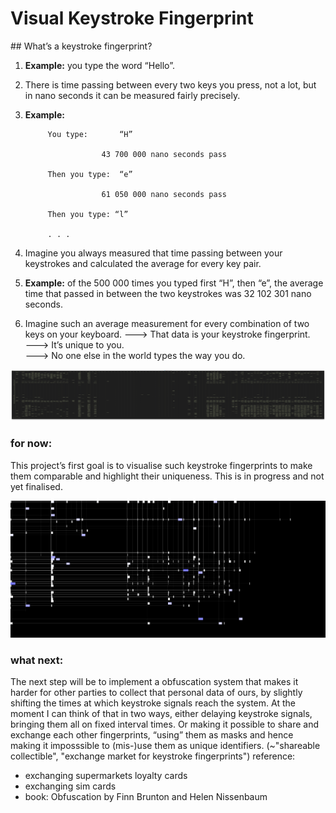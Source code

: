 # Visual Keystroke Fingerprint 

## What’s a keystroke fingerprint?

1. <b>Example:</b> you type the word “Hello”.

2. There is time passing between every two keys you press, not a lot, but in nano seconds it can be measured fairly precisely. 

3. <b>Example:</b>	
			
			You type:		“H”
						
						43 700 000 nano seconds pass
			
			Then you type:	“e”
			
						61 050 000 nano seconds pass

			Then you type: “l”

			. . . 

4. Imagine you always measured that time passing between your keystrokes and calculated the average for every key pair. 

5. <b>Example:</b> of the 500 000 times you typed first “H”, then “e”, the average time that passed in between the two keystrokes was 32 102 301 nano seconds. 

6. Imagine such an average measurement for every combination of two keys on your keyboard. 
	———> 	That data is your keystroke fingerprint.<br> 
	———> 	It’s unique to you.<br> 
	———> 	No one else in the world types the way you do. 					

![Visualised Fingerprints](https://github.com/leoneckert/visual-keystroke-fingerprint-web/blob/master/raw_fingerprint.png)


### for now:
This project’s first goal is to visualise such keystroke fingerprints to make them comparable and highlight their uniqueness. This is in progress and not yet finalised. 

![Visualised Fingerprints](https://github.com/leoneckert/visual-keystroke-fingerprint-web/blob/master/vkf_1.gif)


### what next:
The next step will be to implement a obfuscation system that makes it harder for other parties to collect that personal data of ours, by slightly shifting the times at which keystroke signals reach the system. At the moment I can think of that in two ways, either delaying keystroke signals, bringing them all on fixed interval times. Or making it possible to share and exchange each other fingerprints, “using” them as masks and hence making it imposssible to (mis-)use them as unique identifiers. 
(~"shareable collectible", "exchange market for keystroke fingerprints")
reference: 
- exchanging supermarkets loyalty cards
- exchanging sim cards
- book: Obfuscation by Finn Brunton and Helen Nissenbaum
